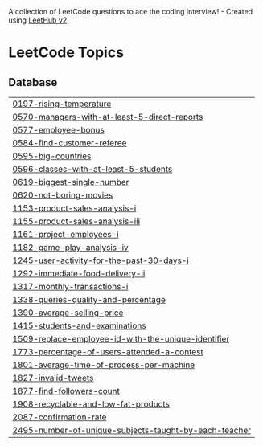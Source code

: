 A collection of LeetCode questions to ace the coding interview! - Created using [LeetHub v2](https://github.com/arunbhardwaj/LeetHub-2.0)
<!---LeetCode Topics Start-->
# LeetCode Topics
## Database
|  |
| ------- |
| [0197-rising-temperature](https://github.com/yash88990/Leetcode-top-50-SQL-problems/tree/master/0197-rising-temperature) |
| [0570-managers-with-at-least-5-direct-reports](https://github.com/yash88990/Leetcode-top-50-SQL-problems/tree/master/0570-managers-with-at-least-5-direct-reports) |
| [0577-employee-bonus](https://github.com/yash88990/Leetcode-top-50-SQL-problems/tree/master/0577-employee-bonus) |
| [0584-find-customer-referee](https://github.com/yash88990/Leetcode-top-50-SQL-problems/tree/master/0584-find-customer-referee) |
| [0595-big-countries](https://github.com/yash88990/Leetcode-top-50-SQL-problems/tree/master/0595-big-countries) |
| [0596-classes-with-at-least-5-students](https://github.com/yash88990/Leetcode-top-50-SQL-problems/tree/master/0596-classes-with-at-least-5-students) |
| [0619-biggest-single-number](https://github.com/yash88990/Leetcode-top-50-SQL-problems/tree/master/0619-biggest-single-number) |
| [0620-not-boring-movies](https://github.com/yash88990/Leetcode-top-50-SQL-problems/tree/master/0620-not-boring-movies) |
| [1153-product-sales-analysis-i](https://github.com/yash88990/Leetcode-top-50-SQL-problems/tree/master/1153-product-sales-analysis-i) |
| [1155-product-sales-analysis-iii](https://github.com/yash88990/Leetcode-top-50-SQL-problems/tree/master/1155-product-sales-analysis-iii) |
| [1161-project-employees-i](https://github.com/yash88990/Leetcode-top-50-SQL-problems/tree/master/1161-project-employees-i) |
| [1182-game-play-analysis-iv](https://github.com/yash88990/Leetcode-top-50-SQL-problems/tree/master/1182-game-play-analysis-iv) |
| [1245-user-activity-for-the-past-30-days-i](https://github.com/yash88990/Leetcode-top-50-SQL-problems/tree/master/1245-user-activity-for-the-past-30-days-i) |
| [1292-immediate-food-delivery-ii](https://github.com/yash88990/Leetcode-top-50-SQL-problems/tree/master/1292-immediate-food-delivery-ii) |
| [1317-monthly-transactions-i](https://github.com/yash88990/Leetcode-top-50-SQL-problems/tree/master/1317-monthly-transactions-i) |
| [1338-queries-quality-and-percentage](https://github.com/yash88990/Leetcode-top-50-SQL-problems/tree/master/1338-queries-quality-and-percentage) |
| [1390-average-selling-price](https://github.com/yash88990/Leetcode-top-50-SQL-problems/tree/master/1390-average-selling-price) |
| [1415-students-and-examinations](https://github.com/yash88990/Leetcode-top-50-SQL-problems/tree/master/1415-students-and-examinations) |
| [1509-replace-employee-id-with-the-unique-identifier](https://github.com/yash88990/Leetcode-top-50-SQL-problems/tree/master/1509-replace-employee-id-with-the-unique-identifier) |
| [1773-percentage-of-users-attended-a-contest](https://github.com/yash88990/Leetcode-top-50-SQL-problems/tree/master/1773-percentage-of-users-attended-a-contest) |
| [1801-average-time-of-process-per-machine](https://github.com/yash88990/Leetcode-top-50-SQL-problems/tree/master/1801-average-time-of-process-per-machine) |
| [1827-invalid-tweets](https://github.com/yash88990/Leetcode-top-50-SQL-problems/tree/master/1827-invalid-tweets) |
| [1877-find-followers-count](https://github.com/yash88990/Leetcode-top-50-SQL-problems/tree/master/1877-find-followers-count) |
| [1908-recyclable-and-low-fat-products](https://github.com/yash88990/Leetcode-top-50-SQL-problems/tree/master/1908-recyclable-and-low-fat-products) |
| [2087-confirmation-rate](https://github.com/yash88990/Leetcode-top-50-SQL-problems/tree/master/2087-confirmation-rate) |
| [2495-number-of-unique-subjects-taught-by-each-teacher](https://github.com/yash88990/Leetcode-top-50-SQL-problems/tree/master/2495-number-of-unique-subjects-taught-by-each-teacher) |
<!---LeetCode Topics End-->
